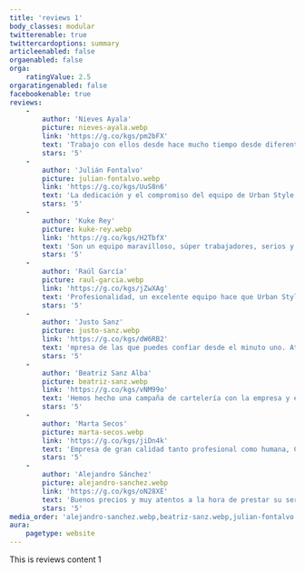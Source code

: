 ```yaml
---
title: 'reviews 1'
body_classes: modular
twitterenable: true
twittercardoptions: summary
articleenabled: false
orgaenabled: false
orga:
    ratingValue: 2.5
orgaratingenabled: false
facebookenable: true
reviews:
    -
        author: 'Nieves Ayala'
        picture: nieves-ayala.webp
        link: 'https://g.co/kgs/pm2bFX'
        text: 'Trabajo con ellos desde hace mucho tiempo desde diferentes proyectos y siempre me han tratado con profesionalidad pero también de una forma muy cercana, tanto que nunca he tenido la sensación de que me fuese a quedar sin el trabajo hecho satisfactoriamente. Si hay algún problema, su posición es siempre la de intentar ayudar para resolverlo.'
        stars: '5'
    -
        author: 'Julián Fontalvo'
        picture: julian-fontalvo.webp
        link: 'https://g.co/kgs/UuS8n6'
        text: 'La dedicación y el compromiso del equipo de Urban Style Publicity es digno de mención. Los recomiendo sin dudarlo a cualquier empresa que busque una solución efectiva para llevar a cabo sus promociones. Trato personalizado y dedicación absoluta. Enhorabuena a lUrban Style Publicity por su trabajo y servicio de calidad!'
        stars: '5'
    -
        author: 'Kuke Rey'
        picture: kuke-rey.webp
        link: 'https://g.co/kgs/H2TbfX'
        text: 'Son un equipo maravilloso, súper trabajadores, serios y resolutivos. Trabajar con ellos te asegura que las cosas van a salir bien y en tiempos,y como personas son para ponerles un monumento. Sois los mejores!!'
        stars: '5'
    -
        author: 'Raúl García'
        picture: raul-garcia.webp
        link: 'https://g.co/kgs/jZwXAg'
        text: 'Profesionalidad, un excelente equipo hace que Urban Style sea una empresa de referencia en el sector de las artes gráficas.'
        stars: '5'
    -
        author: 'Justo Sanz'
        picture: justo-sanz.webp
        link: 'https://g.co/kgs/dW6RB2'
        text: 'mpresa de las que puedes confiar desde el minuto uno. Atentos, resolutivos y se adaptan con facilidad. Excelentes!!'
        stars: '5'
    -
        author: 'Beatriz Sanz Alba'
        picture: beatriz-sanz.webp
        link: 'https://g.co/kgs/vNM99o'
        text: 'Hemos hecho una campaña de cartelería con la empresa y estamos muy contentos con el resultado. Hemos visto el cartel muchas veces por Madrid. Además nos imprimieron carteles para venta y también estamos muy contentos. El trato es personal y cercano.'
        stars: '5'
    -
        author: 'Marta Secos'
        picture: marta-secos.webp
        link: 'https://g.co/kgs/jiDn4k'
        text: 'Empresa de gran calidad tanto profesional como humana, CEO de la empresa súper atento y simpático, un placer trabajar con vosotros.'
        stars: '5'
    -
        author: 'Alejandro Sánchez'
        picture: alejandro-sanchez.webp
        link: 'https://g.co/kgs/oN28XE'
        text: 'Buenos precios y muy atentos a la hora de prestar su servicio.'
        stars: '5'
media_order: 'alejandro-sanchez.webp,beatriz-sanz.webp,julian-fontalvo.webp,justo-sanz.webp,kuke-rey.webp,marta-secos.webp,nieves-ayala.webp,raul-de-la-fuente.webp,raul-garcia.webp'
aura:
    pagetype: website
---
```


This is reviews content 1